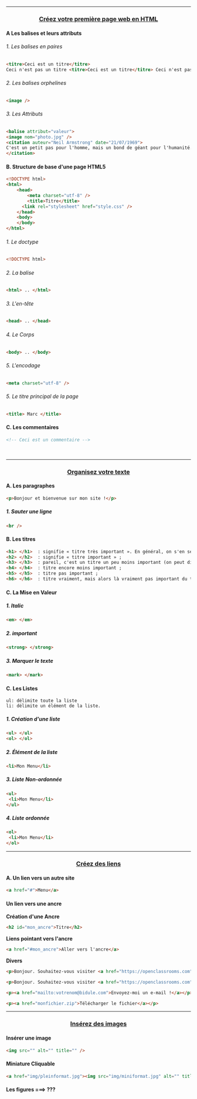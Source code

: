 ------------------------------------------------------------------------------------------------------------------------------------------

### <p align='center'> [Créez votre première page web en HTML](https://openclassrooms.com/fr/courses/1603881-apprenez-a-creer-votre-site-web-avec-html5-et-css3/1604361-creez-votre-premiere-page-web-en-html) </p>

#### A Les balises et leurs attributs
###### 1. Les balises en paires
```html
<titre>Ceci est un titre</titre>
Ceci n'est pas un titre <titre>Ceci est un titre</titre> Ceci n'est pas un titre
```
###### 2. Les balises orphelines
```html
<image />
```
###### 3. Les Attributs
```html
<balise attribut="valeur">
<image nom="photo.jpg" />
<citation auteur="Neil Armstrong" date="21/07/1969">
C'est un petit pas pour l'homme, mais un bond de géant pour l'humanité.
</citation>
```
#### B. Structure de base d'une page HTML5
```html
<!DOCTYPE html>
<html>
    <head>
        <meta charset="utf-8" />
        <title>Titre</title>
      <link rel="stylesheet" href="style.css" />
    </head>
    <body>
    </body>
</html>
```
###### 1. Le doctype
```html
<!DOCTYPE html>
```

###### 2. La balise </html>
```html
<html> .. </html>
```

###### 3. L'en-tête
```html
<head> .. </head>
```
###### 4. Le Corps
```html
<body> .. </body>
```
###### 5. L'encodage
```html
<meta charset="utf-8" />
```
###### 5. Le titre principal de la page
```html
<title> Marc </title>
```
#### C. Les commentaires
```html
<!-- Ceci est un commentaire -->
```

<br />

------------------------------------------------------------------------------------------------------------------------------------------
### <p align='center'>[Organisez votre texte](https://openclassrooms.com/fr/courses/1603881-apprenez-a-creer-votre-site-web-avec-html5-et-css3/1604534-organisez-votre-texte) </p>

#### A. Les paragraphes
```html
<p>Bonjour et bienvenue sur mon site !</p>
```
##### 1. Sauter une ligne
```html
<br />
```
#### B. Les titres
```html
<h1> </h1>  : signifie « titre très important ». En général, on s'en sert pour afficher le titre de la page au début de celle-ci ;
<h2> </h2>  : signifie « titre important » ;
<h3> </h3>  : pareil, c'est un titre un peu moins important (on peut dire un « sous-titre », si vous voulez) ;
<h4> </h4>  : titre encore moins important ;
<h5> </h5>  : titre pas important ;
<h6> </h6>  : titre vraiment, mais alors là vraiment pas important du tout.
```
#### C. La Mise en Valeur
##### 1. Italic
```html
<em> </em>
```
##### 2. important
```html
<strong> </strong>
```
##### 3. Marquer le texte
```html
<mark> </mark>
```
#### C. Les Listes
```
ul: délimite toute la liste
li: délimite un élément de la liste.
```
##### 1. Création d'une liste
```html
<ul> </ul>
<ol> </ol>
```
##### 2. Élément de la liste
```html
<li>Mon Menu</li>
```
##### 3. Liste Non-ordonnée
```html
<ul>
 <li>Mon Menu</li>
</ul>
```
##### 4. Liste ordonnée
```html
<ol>
 <li>Mon Menu</li>
</ol>
```

------------------------------------------------------------------------------------------------------------------------------------------
### <p align='center'> [Créez des liens](https://openclassrooms.com/fr/courses/1603881-apprenez-a-creer-votre-site-web-avec-html5-et-css3/1604646-creez-des-liens) </p>
#### A. Un lien vers un autre site
```html
<a href="#">Menu</a>
```

#### Un lien vers une ancre
**Création d'une Ancre**
```html
<h2 id="mon_ancre">Titre</h2>
```
**Liens pointant vers l'ancre**
```html
<a href="#mon_ancre">Aller vers l'ancre</a>
```

**Divers**
```html
<p>Bonjour. Souhaitez-vous visiter <a href="https://openclassrooms.com" title="Vous ne le regretterez pas !">OpenClassrooms</a> ?</p>
```
```html
<p>Bonjour. Souhaitez-vous visiter <a href="https://openclassrooms.com" title="Vous ne le regretterez pas !" target="_blank">OpenClassrooms</a> ?</p>
```
```html
<p><a href="mailto:votrenom@bidule.com">Envoyez-moi un e-mail !</a></p>
```
```html
<p><a href="monfichier.zip">Télécharger le fichier</a></p>
```





------------------------------------------------------------------------------------------------------------------------------------------
### <p align='center'>[Insérez des images](https://openclassrooms.com/fr/courses/1603881-apprenez-a-creer-votre-site-web-avec-html5-et-css3/1604791-inserez-des-images) </p>

#### Insérer une image
```html
<img src="" alt="" title="" />
```
#### Miniature Cliquable
```html
<a href="img/pleinformat.jpg"><img src="img/miniformat.jpg" alt="" title="" /></a>
```
#### Les figures ===> ???
```html
```
